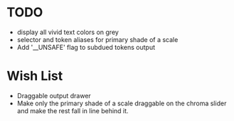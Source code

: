 # TODO

- display all vivid text colors on grey
- selector and token aliases for primary shade of a scale
- Add '\_\_UNSAFE' flag to subdued tokens output

# Wish List

- Draggable output drawer
- Make only the primary shade of a scale draggable on the chroma slider and make the rest fall in line behind it.
